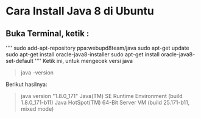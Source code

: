 # Cara Install Java 8 di Ubuntu

## Buka Terminal, ketik :
''''
sudo add-apt-repository ppa:webupd8team/java
sudo apt-get update
sudo apt-get install oracle-java8-installer
sudo apt-get install oracle-java8-set-default
''''
Ketik ini, untuk mengecek versi java
>java -version

Berikut hasilnya:
>java version "1.8.0_171"
>Java(TM) SE Runtime Environment (build 1.8.0_171-b11)
>Java HotSpot(TM) 64-Bit Server VM (build 25.171-b11, mixed mode)